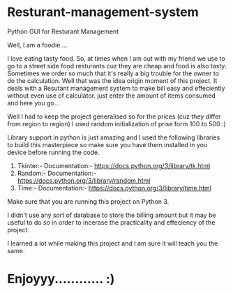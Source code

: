 # Resturant-management-system
Python GUI for Resturant Management 

Well, I am a foodie....

I love eating tasty food. So, at times when I am out with my friend we use to go to a street side food resturants cuz they are cheap and food is also tasty. Sometimes we order so much that it's really a big trouble for the owner to do the calculation. Well that was the idea origin moment of this project. It deals with a Resutant management system to make bill easy and effeciently without even use of calculator. just enter the amount of items consumed and here you go...

Well I had to keep the project generalised so for the prices (cuz they differ from region to region) I used random initialization of prise form 100 to 500 :)

Library support in python is just amazing and I used the following libraries to build this masterpiece so make sure you have them installed in you device before running the code.
1. Tkinter:- Documentation:- https://docs.python.org/3/library/tk.html 
2. Random:- Documentation:- https://docs.python.org/3/library/random.html
3. Time:- Documentation:- https://docs.python.org/3/library/time.html

Make sure that you are running this project on Python 3. 

I didn't use any sort of database to store the billing amount but it may be useful to do so in order to incerase the practicality and effeciency of the project.

I learned a lot while making this project and I am sure it will teach you the same.

# Enjoyyy............ :)
